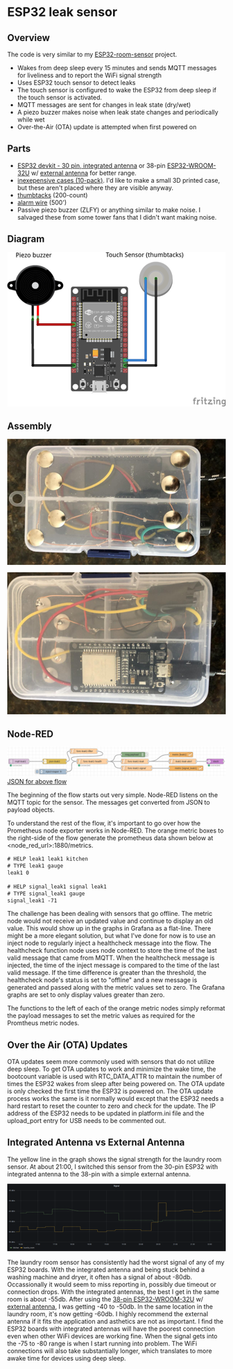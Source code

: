 # ESP32 leak sensor

## Overview

The code is very similar to my [ESP32-room-sensor](https://github.com/msgarbossa/esp32-room-sensor) project.

- Wakes from deep sleep every 15 minutes and sends MQTT messages for liveliness and to report the WiFi signal strength
- Uses ESP32 touch sensor to detect leaks
- The touch sensor is configured to wake the ESP32 from deep sleep if the touch sensor is activated.
- MQTT messages are sent for changes in leak state (dry/wet)
- A piezo buzzer makes noise when leak state changes and periodically while wet
- Over-the-Air (OTA) update is attempted when first powered on

## Parts

- [ESP32 devkit - 30 pin, integrated antenna](https://www.aliexpress.com/item/1005001267643044.html) or 38-pin [ESP32-WROOM-32U](https://www.aliexpress.com/item/32807887667.html) w/ [external antenna](https://www.aliexpress.com/item/4001041396823.html) for better range.
- [inexepensive cases (10-pack)](https://www.amazon.com/gp/product/B07HKWNB93/). I'd like to make a small 3D printed case, but these aren't placed where they are visible anyway.
- [thumbtacks](https://www.amazon.com/gp/product/B0019IGM0E/) (200-count)
- [alarm wire](https://www.amazon.com/gp/product/B01CT06M0A/) (500')
- Passive piezo buzzer (ZLFY) or anything similar to make noise.  I salvaged these from some tower fans that I didn't want making noise.

## Diagram

![diagram](/img/diagram.png)

## Assembly

![bottom](/img/leak-sensor-bottom.jpg)

![top](/img/leak-sensor-top.jpg)

## Node-RED

![Node-RED flow](/node-red/node-red-flow.png)
[JSON for above flow](node-red/flow.json)

The beginning of the flow starts out very simple.  Node-RED listens on the MQTT topic for the sensor.  The messages get converted from JSON to payload objects.

To understand the rest of the flow, it's important to go over how the Prometheus node exporter works in Node-RED.  The orange metric boxes to the right-side of the flow generate the prometheus data shown below at \<node_red_url\>:1880/metrics.

```
# HELP leak1 leak1 kitchen
# TYPE leak1 gauge
leak1 0

# HELP signal_leak1 signal leak1
# TYPE signal_leak1 gauge
signal_leak1 -71
```

The challenge has been dealing with sensors that go offline.  The metric node would not receive an updated value and continue to display an old value.  This would show up in the graphs in Grafana as a flat-line.  There might be a more elegant solution, but what I've done for now is to use an inject node to regularly inject a healthcheck message into the flow.  The healthcheck function node uses node context to store the time of the last valid message that came from MQTT.  When the healthcheck message is injected, the time of the inject message is compared to the time of the last valid message.  If the time difference is greater than the threshold, the healthcheck node's status is set to "offline" and a new message is generated and passed along with the metric values set to zero.  The Grafana graphs are set to only display values greater than zero.

The functions to the left of each of the orange metric nodes simply reformat the payload messages to set the metric values as required for the Promtheus metric nodes.

## Over the Air (OTA) Updates

OTA updates seem more commonly used with sensors that do not utilize deep sleep.  To get OTA updates to work and minimize the wake time, the bootcount variable is used with RTC_DATA_ATTR to maintain the number of times the ESP32 wakes from sleep after being powered on.  The OTA update is only checked the first time the ESP32 is powered on.  The OTA update process works the same is it normally would except that the ESP32 needs a hard restart to reset the counter to zero and check for the update.  The IP address of the ESP32 needs to be updated in platform.ini file and the upload_port entry for USB needs to be commented out.

## Integrated Antenna vs External Antenna

The yellow line in the graph shows the signal strength for the laundry room sensor.  At about 21:00, I switched this sensor from the 30-pin ESP32 with integrated antenna to the 38-pin with a simple external antenna.

![antenna-signal](/img/signal-after-antenna.png)

The laundry room sensor has consistently had the worst signal of any of my ESP32 boards.  With the integrated antenna and being stuck behind a washing machine and dryer, it often has a signal of about -80db.  Occassionally it would seem to miss reporting in, possibly due timeout or connection drops.  With the integrated antennas, the best I get in the same room is about -55db.  After using the [38-pin ESP32-WROOM-32U](https://www.aliexpress.com/item/32807887667.html) w/ [external antenna](https://www.aliexpress.com/item/4001041396823.html), I was getting -40 to -50db.  In the same location in the laundry room, it's now getting -60db.  I highly recommend the external antenna if it fits the application and asthetics are not as important.  I find the ESP32 boards with integrated antennas will have the poorest connection even when other WiFi devices are working fine.  When the signal gets into the -75 to -80 range is when I start running into problem.  The WiFi connections will also take substantially longer, which translates to more awake time for devices using deep sleep.